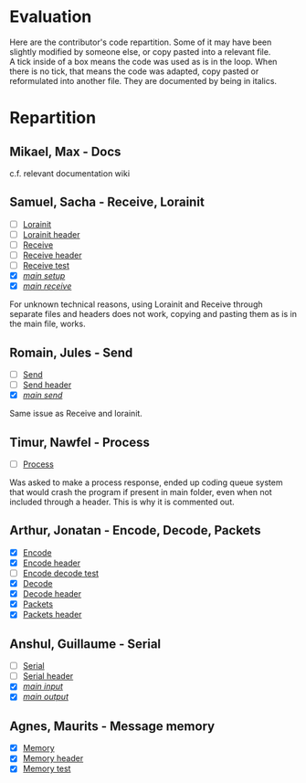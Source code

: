 # Evaluation  

Here are the contributor's code repartition. Some of it may have been slightly modified by someone else, or copy pasted into a relevant file.  
A tick inside of a box means the code was used as is in the loop. When there is no tick, that means the code was adapted, copy pasted or reformulated into another file. They are documented by being in italics.

# Repartition

## Mikael, Max - Docs

c.f. relevant documentation wiki

## Samuel, Sacha - Receive, Lorainit

- [ ] [Lorainit](/main/lorainit.cpp)
- [ ] [Lorainit header](/main/lorainit.h)
- [ ] [Receive](/main/receive.cpp)
- [ ] [Receive header](/main/receive.h)
- [ ] [Receive test](/main/test/receive_test.cpp)
- [x] [*main setup*](https://github.com/PadjokeJ/LoRa/blob/7861ee6142816efc9611615ba2689ff3fff9efca/main/main.ino#L108-L136)
- [x] [*main receive*](https://github.com/PadjokeJ/LoRa/blob/7861ee6142816efc9611615ba2689ff3fff9efca/main/main.ino#L53-L58)

For unknown technical reasons, using Lorainit and Receive through separate files and headers does not work, copying and pasting them as is in the main file, works.

## Romain, Jules - Send

- [ ] [Send](/main/send.cpp)
- [ ] [Send header](/main/send.h)
- [x] [*main send*](https://github.com/PadjokeJ/LoRa/blob/7861ee6142816efc9611615ba2689ff3fff9efca/main/main.ino#L178-L188)

Same issue as Receive and lorainit.

## Timur, Nawfel - Process

- [ ] [Process](/main/process.cpp)

Was asked to make a process response, ended up coding queue system that would crash the program if present in main folder, even when not included through a header. This is why it is commented out.

## Arthur, Jonatan - Encode, Decode, Packets

- [x] [Encode](/main/encode.cpp)
- [x] [Encode header](/main/encode.h)
- [ ] [Encode decode test](/main/test/encode_test.cpp)
- [x] [Decode](/main/decode.cpp)
- [x] [Decode header](/main/decode.h)
- [x] [Packets](/main/packet.cpp)
- [x] [Packets header](/main/packet.h)

## Anshul, Guillaume - Serial

- [ ] [Serial](/main/serial.cpp)
- [ ] [Serial header](/main/serial.h)
- [x] [*main input*](https://github.com/PadjokeJ/LoRa/blob/7861ee6142816efc9611615ba2689ff3fff9efca/main/main.ino#L87-L106)
- [x] [*main output*](https://github.com/PadjokeJ/LoRa/blob/7861ee6142816efc9611615ba2689ff3fff9efca/main/main.ino#L64-L69)

## Agnes, Maurits - Message memory

- [x] [Memory](/main/memory.cpp)
- [x] [Memory header](/main/memory.h)
- [x] [Memory test](/main/test/memory_test.cpp)